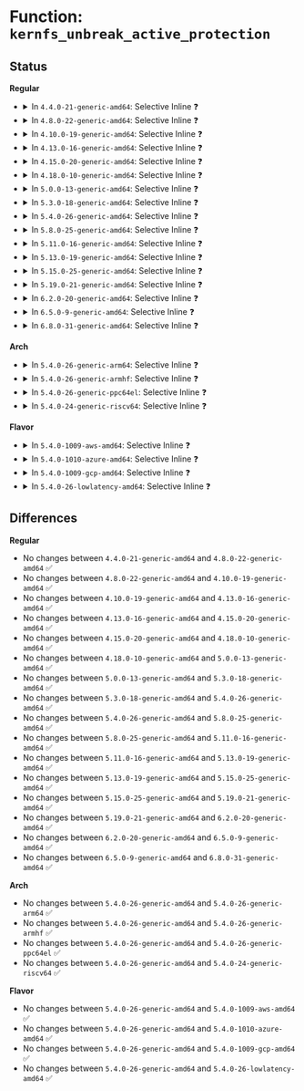 # Function: <code>kernfs_unbreak_active_protection</code>

## Status
<b>Regular</b>
<ul>
<li>
<details>
<summary>In <code>4.4.0-21-generic-amd64</code>: Selective Inline ❓</summary>

```c
void kernfs_unbreak_active_protection(struct kernfs_node * kn)
```

```json
{
  "name": "kernfs_unbreak_active_protection",
  "collision_type": "Unique Global",
  "inline_type": "Selective",
  "funcs": [
    {
      "addr": 18446744071581510896,
      "name": "kernfs_unbreak_active_protection",
      "external": true,
      "loc": "fs/kernfs/dir.c:1297",
      "file": "fs/kernfs/dir.c",
      "inline": "not declared, inlined",
      "caller_inline": [
        "fs/kernfs/dir.c:kernfs_remove_self"
      ],
      "caller_func": [
        "kernel/cgroup.c:cgroup_rename",
        "kernel/cgroup.c:cgroup_rename",
        "kernel/cgroup.c:cgroup_kn_unlock",
        "kernel/cpuset.c:cpuset_write_resmask",
        "kernel/cpuset.c:cpuset_write_resmask",
        "kernel/cpuset.c:cpuset_write_resmask",
        "kernel/cpuset.c:cpuset_write_resmask"
      ]
    }
  ],
  "symbols": [
    {
      "addr": 18446744071581510896,
      "name": "kernfs_unbreak_active_protection",
      "section": ".text",
      "bind": "STB_GLOBAL",
      "size": 15
    }
  ]
}
```
</details>
</li>
<li>
<details>
<summary>In <code>4.8.0-22-generic-amd64</code>: Selective Inline ❓</summary>

```c
void kernfs_unbreak_active_protection(struct kernfs_node * kn)
```

```json
{
  "name": "kernfs_unbreak_active_protection",
  "collision_type": "Unique Global",
  "inline_type": "Selective",
  "funcs": [
    {
      "addr": 18446744071581696765,
      "name": "kernfs_unbreak_active_protection",
      "external": true,
      "loc": "fs/kernfs/dir.c:1346",
      "file": "fs/kernfs/dir.c",
      "inline": "not declared, inlined",
      "caller_inline": [
        "fs/kernfs/dir.c:kernfs_remove_self"
      ],
      "caller_func": [
        "kernel/cgroup.c:cgroup_rename",
        "kernel/cgroup.c:cgroup_rename",
        "kernel/cgroup.c:cgroup_kn_unlock",
        "kernel/cpuset.c:cpuset_write_resmask",
        "kernel/cpuset.c:cpuset_write_resmask",
        "kernel/cpuset.c:cpuset_write_resmask",
        "kernel/cpuset.c:cpuset_write_resmask"
      ]
    }
  ],
  "symbols": [
    {
      "addr": 18446744071581696528,
      "name": "kernfs_unbreak_active_protection",
      "section": ".text",
      "bind": "STB_GLOBAL",
      "size": 15
    }
  ]
}
```
</details>
</li>
<li>
<details>
<summary>In <code>4.10.0-19-generic-amd64</code>: Selective Inline ❓</summary>

```c
void kernfs_unbreak_active_protection(struct kernfs_node * kn)
```

```json
{
  "name": "kernfs_unbreak_active_protection",
  "collision_type": "Unique Global",
  "inline_type": "Selective",
  "funcs": [
    {
      "addr": 18446744071581784733,
      "name": "kernfs_unbreak_active_protection",
      "external": true,
      "loc": "fs/kernfs/dir.c:1297",
      "file": "fs/kernfs/dir.c",
      "inline": "not declared, inlined",
      "caller_inline": [
        "fs/kernfs/dir.c:kernfs_remove_self"
      ],
      "caller_func": [
        "arch/x86/kernel/cpu/intel_rdt_rdtgroup.c:rdtgroup_kn_unlock",
        "arch/x86/kernel/cpu/intel_rdt_rdtgroup.c:rdtgroup_kn_unlock",
        "kernel/cgroup.c:cgroup_rename",
        "kernel/cgroup.c:cgroup_rename",
        "kernel/cgroup.c:cgroup_kn_unlock",
        "kernel/cpuset.c:cpuset_write_resmask",
        "kernel/cpuset.c:cpuset_write_resmask"
      ]
    }
  ],
  "symbols": [
    {
      "addr": 18446744071581784496,
      "name": "kernfs_unbreak_active_protection",
      "section": ".text",
      "bind": "STB_GLOBAL",
      "size": 15
    }
  ]
}
```
</details>
</li>
<li>
<details>
<summary>In <code>4.13.0-16-generic-amd64</code>: Selective Inline ❓</summary>

```c
void kernfs_unbreak_active_protection(struct kernfs_node * kn)
```

```json
{
  "name": "kernfs_unbreak_active_protection",
  "collision_type": "Unique Global",
  "inline_type": "Selective",
  "funcs": [
    {
      "addr": 18446744071581839415,
      "name": "kernfs_unbreak_active_protection",
      "external": true,
      "loc": "fs/kernfs/dir.c:1307",
      "file": "fs/kernfs/dir.c",
      "inline": "not declared, inlined",
      "caller_inline": [
        "fs/kernfs/dir.c:kernfs_remove_self"
      ],
      "caller_func": [
        "arch/x86/kernel/cpu/intel_rdt_rdtgroup.c:rdtgroup_kn_unlock",
        "arch/x86/kernel/cpu/intel_rdt_rdtgroup.c:rdtgroup_kn_unlock",
        "kernel/cgroup/cgroup.c:cgroup_kn_unlock",
        "kernel/cgroup/cgroup-v1.c:cgroup1_rename",
        "kernel/cgroup/cgroup-v1.c:cgroup1_rename",
        "kernel/cgroup/cpuset.c:cpuset_write_resmask",
        "kernel/cgroup/cpuset.c:cpuset_write_resmask",
        "kernel/cgroup/cpuset.c:cpuset_write_resmask"
      ]
    }
  ],
  "symbols": [
    {
      "addr": 18446744071581839280,
      "name": "kernfs_unbreak_active_protection",
      "section": ".text",
      "bind": "STB_GLOBAL",
      "size": 15
    }
  ]
}
```
</details>
</li>
<li>
<details>
<summary>In <code>4.15.0-20-generic-amd64</code>: Selective Inline ❓</summary>

```c
void kernfs_unbreak_active_protection(struct kernfs_node * kn)
```

```json
{
  "name": "kernfs_unbreak_active_protection",
  "collision_type": "Unique Global",
  "inline_type": "Selective",
  "funcs": [
    {
      "addr": 18446744071581989159,
      "name": "kernfs_unbreak_active_protection",
      "external": true,
      "loc": "fs/kernfs/dir.c:1372",
      "file": "fs/kernfs/dir.c",
      "inline": "not declared, inlined",
      "caller_inline": [
        "fs/kernfs/dir.c:kernfs_remove_self"
      ],
      "caller_func": [
        "arch/x86/kernel/cpu/intel_rdt_rdtgroup.c:rdtgroup_kn_unlock",
        "arch/x86/kernel/cpu/intel_rdt_rdtgroup.c:rdtgroup_kn_unlock",
        "kernel/cgroup/cgroup.c:cgroup_kn_unlock",
        "kernel/cgroup/cgroup-v1.c:cgroup1_rename",
        "kernel/cgroup/cgroup-v1.c:cgroup1_rename",
        "kernel/cgroup/cpuset.c:cpuset_write_resmask",
        "kernel/cgroup/cpuset.c:cpuset_write_resmask",
        "kernel/cgroup/cpuset.c:cpuset_write_resmask"
      ]
    }
  ],
  "symbols": [
    {
      "addr": 18446744071581989024,
      "name": "kernfs_unbreak_active_protection",
      "section": ".text",
      "bind": "STB_GLOBAL",
      "size": 15
    }
  ]
}
```
</details>
</li>
<li>
<details>
<summary>In <code>4.18.0-10-generic-amd64</code>: Selective Inline ❓</summary>

```c
void kernfs_unbreak_active_protection(struct kernfs_node * kn)
```

```json
{
  "name": "kernfs_unbreak_active_protection",
  "collision_type": "Unique Global",
  "inline_type": "Selective",
  "funcs": [
    {
      "addr": 18446744071582176727,
      "name": "kernfs_unbreak_active_protection",
      "external": true,
      "loc": "fs/kernfs/dir.c:1395",
      "file": "fs/kernfs/dir.c",
      "inline": "not declared, inlined",
      "caller_inline": [
        "fs/kernfs/dir.c:kernfs_remove_self"
      ],
      "caller_func": [
        "arch/x86/kernel/cpu/intel_rdt_rdtgroup.c:rdtgroup_kn_unlock",
        "arch/x86/kernel/cpu/intel_rdt_rdtgroup.c:rdtgroup_kn_unlock",
        "kernel/cgroup/cgroup.c:cgroup_kn_unlock",
        "kernel/cgroup/cgroup-v1.c:cgroup1_rename",
        "kernel/cgroup/cgroup-v1.c:cgroup1_rename",
        "kernel/cgroup/cpuset.c:cpuset_write_resmask",
        "kernel/cgroup/cpuset.c:cpuset_write_resmask",
        "kernel/cgroup/cpuset.c:cpuset_write_resmask",
        "fs/sysfs/file.c:sysfs_unbreak_active_protection"
      ]
    }
  ],
  "symbols": [
    {
      "addr": 18446744071582176592,
      "name": "kernfs_unbreak_active_protection",
      "section": ".text",
      "bind": "STB_GLOBAL",
      "size": 15
    }
  ]
}
```
</details>
</li>
<li>
<details>
<summary>In <code>5.0.0-13-generic-amd64</code>: Selective Inline ❓</summary>

```c
void kernfs_unbreak_active_protection(struct kernfs_node * kn)
```

```json
{
  "name": "kernfs_unbreak_active_protection",
  "collision_type": "Unique Global",
  "inline_type": "Selective",
  "funcs": [
    {
      "addr": 18446744071582271863,
      "name": "kernfs_unbreak_active_protection",
      "external": true,
      "loc": "fs/kernfs/dir.c:1395",
      "file": "fs/kernfs/dir.c",
      "inline": "not declared, inlined",
      "caller_inline": [
        "fs/kernfs/dir.c:kernfs_remove_self"
      ],
      "caller_func": [
        "arch/x86/kernel/cpu/resctrl/rdtgroup.c:rdtgroup_kn_unlock",
        "arch/x86/kernel/cpu/resctrl/rdtgroup.c:rdtgroup_kn_unlock",
        "kernel/cgroup/cgroup.c:cgroup_kn_unlock",
        "kernel/cgroup/cgroup-v1.c:cgroup1_rename",
        "kernel/cgroup/cgroup-v1.c:cgroup1_rename",
        "kernel/cgroup/cpuset.c:cpuset_write_resmask",
        "kernel/cgroup/cpuset.c:cpuset_write_resmask",
        "fs/sysfs/file.c:sysfs_unbreak_active_protection"
      ]
    }
  ],
  "symbols": [
    {
      "addr": 18446744071582271728,
      "name": "kernfs_unbreak_active_protection",
      "section": ".text",
      "bind": "STB_GLOBAL",
      "size": 15
    }
  ]
}
```
</details>
</li>
<li>
<details>
<summary>In <code>5.3.0-18-generic-amd64</code>: Selective Inline ❓</summary>

```c
void kernfs_unbreak_active_protection(struct kernfs_node * kn)
```

```json
{
  "name": "kernfs_unbreak_active_protection",
  "collision_type": "Unique Global",
  "inline_type": "Selective",
  "funcs": [
    {
      "addr": 18446744071582436245,
      "name": "kernfs_unbreak_active_protection",
      "external": true,
      "loc": "fs/kernfs/dir.c:1395",
      "file": "fs/kernfs/dir.c",
      "inline": "not declared, inlined",
      "caller_inline": [
        "fs/kernfs/dir.c:kernfs_remove_self"
      ],
      "caller_func": [
        "arch/x86/kernel/cpu/resctrl/rdtgroup.c:rdtgroup_kn_unlock",
        "arch/x86/kernel/cpu/resctrl/rdtgroup.c:rdtgroup_kn_unlock",
        "kernel/cgroup/cgroup.c:cgroup_kn_unlock",
        "kernel/cgroup/cgroup-v1.c:cgroup1_rename",
        "kernel/cgroup/cgroup-v1.c:cgroup1_rename",
        "kernel/cgroup/cpuset.c:cpuset_write_resmask",
        "kernel/cgroup/cpuset.c:cpuset_write_resmask",
        "fs/sysfs/file.c:sysfs_unbreak_active_protection"
      ]
    }
  ],
  "symbols": [
    {
      "addr": 18446744071582436112,
      "name": "kernfs_unbreak_active_protection",
      "section": ".text",
      "bind": "STB_GLOBAL",
      "size": 15
    }
  ]
}
```
</details>
</li>
<li>
<details>
<summary>In <code>5.4.0-26-generic-amd64</code>: Selective Inline ❓</summary>

```c
void kernfs_unbreak_active_protection(struct kernfs_node * kn)
```

```json
{
  "name": "kernfs_unbreak_active_protection",
  "collision_type": "Unique Global",
  "inline_type": "Selective",
  "funcs": [
    {
      "addr": 18446744071582534981,
      "name": "kernfs_unbreak_active_protection",
      "external": true,
      "loc": "fs/kernfs/dir.c:1395",
      "file": "fs/kernfs/dir.c",
      "inline": "not declared, inlined",
      "caller_inline": [
        "fs/kernfs/dir.c:kernfs_remove_self"
      ],
      "caller_func": [
        "arch/x86/kernel/cpu/resctrl/rdtgroup.c:rdtgroup_kn_unlock",
        "arch/x86/kernel/cpu/resctrl/rdtgroup.c:rdtgroup_kn_unlock",
        "kernel/cgroup/cgroup.c:cgroup_kn_unlock",
        "kernel/cgroup/cgroup-v1.c:cgroup1_rename",
        "kernel/cgroup/cgroup-v1.c:cgroup1_rename",
        "kernel/cgroup/cpuset.c:cpuset_write_resmask",
        "kernel/cgroup/cpuset.c:cpuset_write_resmask",
        "fs/sysfs/file.c:sysfs_unbreak_active_protection"
      ]
    }
  ],
  "symbols": [
    {
      "addr": 18446744071582534848,
      "name": "kernfs_unbreak_active_protection",
      "section": ".text",
      "bind": "STB_GLOBAL",
      "size": 15
    }
  ]
}
```
</details>
</li>
<li>
<details>
<summary>In <code>5.8.0-25-generic-amd64</code>: Selective Inline ❓</summary>

```c
void kernfs_unbreak_active_protection(struct kernfs_node * kn)
```

```json
{
  "name": "kernfs_unbreak_active_protection",
  "collision_type": "Unique Global",
  "inline_type": "Selective",
  "funcs": [
    {
      "addr": 18446744071582841048,
      "name": "kernfs_unbreak_active_protection",
      "external": true,
      "loc": "fs/kernfs/dir.c:1399",
      "file": "fs/kernfs/dir.c",
      "inline": "not declared, inlined",
      "caller_inline": [
        "fs/kernfs/dir.c:kernfs_remove_self"
      ],
      "caller_func": [
        "arch/x86/kernel/cpu/resctrl/rdtgroup.c:rdtgroup_kn_unlock",
        "arch/x86/kernel/cpu/resctrl/rdtgroup.c:rdtgroup_kn_unlock",
        "kernel/cgroup/cgroup.c:cgroup_kn_unlock",
        "kernel/cgroup/cgroup-v1.c:cgroup1_rename",
        "kernel/cgroup/cgroup-v1.c:cgroup1_rename",
        "kernel/cgroup/cpuset.c:cpuset_write_resmask",
        "kernel/cgroup/cpuset.c:cpuset_write_resmask",
        "fs/sysfs/file.c:sysfs_unbreak_active_protection"
      ]
    }
  ],
  "symbols": [
    {
      "addr": 18446744071582840816,
      "name": "kernfs_unbreak_active_protection",
      "section": ".text",
      "bind": "STB_GLOBAL",
      "size": 15
    }
  ]
}
```
</details>
</li>
<li>
<details>
<summary>In <code>5.11.0-16-generic-amd64</code>: Selective Inline ❓</summary>

```c
void kernfs_unbreak_active_protection(struct kernfs_node * kn)
```

```json
{
  "name": "kernfs_unbreak_active_protection",
  "collision_type": "Unique Global",
  "inline_type": "Selective",
  "funcs": [
    {
      "addr": 18446744071582913800,
      "name": "kernfs_unbreak_active_protection",
      "external": true,
      "loc": "fs/kernfs/dir.c:1398",
      "file": "fs/kernfs/dir.c",
      "inline": "not declared, inlined",
      "caller_inline": [
        "fs/kernfs/dir.c:kernfs_remove_self"
      ],
      "caller_func": [
        "arch/x86/kernel/cpu/resctrl/rdtgroup.c:rdtgroup_kn_unlock",
        "arch/x86/kernel/cpu/resctrl/rdtgroup.c:rdtgroup_kn_unlock",
        "kernel/cgroup/cgroup.c:cgroup_kn_unlock",
        "kernel/cgroup/cgroup-v1.c:cgroup1_rename",
        "kernel/cgroup/cgroup-v1.c:cgroup1_rename",
        "kernel/cgroup/cpuset.c:cpuset_write_resmask",
        "kernel/cgroup/cpuset.c:cpuset_write_resmask",
        "fs/sysfs/file.c:sysfs_unbreak_active_protection"
      ]
    }
  ],
  "symbols": [
    {
      "addr": 18446744071582913568,
      "name": "kernfs_unbreak_active_protection",
      "section": ".text",
      "bind": "STB_GLOBAL",
      "size": 15
    }
  ]
}
```
</details>
</li>
<li>
<details>
<summary>In <code>5.13.0-19-generic-amd64</code>: Selective Inline ❓</summary>

```c
void kernfs_unbreak_active_protection(struct kernfs_node * kn)
```

```json
{
  "name": "kernfs_unbreak_active_protection",
  "collision_type": "Unique Global",
  "inline_type": "Selective",
  "funcs": [
    {
      "addr": 18446744071582941496,
      "name": "kernfs_unbreak_active_protection",
      "external": true,
      "loc": "fs/kernfs/dir.c:1400",
      "file": "fs/kernfs/dir.c",
      "inline": "not declared, inlined",
      "caller_inline": [
        "fs/kernfs/dir.c:kernfs_remove_self"
      ],
      "caller_func": [
        "arch/x86/kernel/cpu/resctrl/rdtgroup.c:rdtgroup_kn_unlock",
        "arch/x86/kernel/cpu/resctrl/rdtgroup.c:rdtgroup_kn_unlock",
        "kernel/cgroup/cgroup.c:cgroup_kn_unlock",
        "kernel/cgroup/cgroup-v1.c:cgroup1_rename",
        "kernel/cgroup/cgroup-v1.c:cgroup1_rename",
        "kernel/cgroup/cpuset.c:cpuset_write_resmask",
        "kernel/cgroup/cpuset.c:cpuset_write_resmask",
        "fs/sysfs/file.c:sysfs_unbreak_active_protection"
      ]
    }
  ],
  "symbols": [
    {
      "addr": 18446744071582941264,
      "name": "kernfs_unbreak_active_protection",
      "section": ".text",
      "bind": "STB_GLOBAL",
      "size": 15
    }
  ]
}
```
</details>
</li>
<li>
<details>
<summary>In <code>5.15.0-25-generic-amd64</code>: Selective Inline ❓</summary>

```c
void kernfs_unbreak_active_protection(struct kernfs_node * kn)
```

```json
{
  "name": "kernfs_unbreak_active_protection",
  "collision_type": "Unique Global",
  "inline_type": "Selective",
  "funcs": [
    {
      "addr": 18446744071583276664,
      "name": "kernfs_unbreak_active_protection",
      "external": true,
      "loc": "fs/kernfs/dir.c:1427",
      "file": "fs/kernfs/dir.c",
      "inline": "not declared, inlined",
      "caller_inline": [
        "fs/kernfs/dir.c:kernfs_remove_self"
      ],
      "caller_func": [
        "arch/x86/kernel/cpu/resctrl/rdtgroup.c:rdtgroup_kn_unlock",
        "arch/x86/kernel/cpu/resctrl/rdtgroup.c:rdtgroup_kn_unlock",
        "kernel/cgroup/cgroup.c:cgroup_kn_unlock",
        "kernel/cgroup/cgroup-v1.c:cgroup1_rename",
        "kernel/cgroup/cgroup-v1.c:cgroup1_rename",
        "kernel/cgroup/cpuset.c:cpuset_write_resmask",
        "kernel/cgroup/cpuset.c:cpuset_write_resmask",
        "fs/sysfs/file.c:sysfs_unbreak_active_protection"
      ]
    }
  ],
  "symbols": [
    {
      "addr": 18446744071583276432,
      "name": "kernfs_unbreak_active_protection",
      "section": ".text",
      "bind": "STB_GLOBAL",
      "size": 15
    }
  ]
}
```
</details>
</li>
<li>
<details>
<summary>In <code>5.19.0-21-generic-amd64</code>: Selective Inline ❓</summary>

```c
void kernfs_unbreak_active_protection(struct kernfs_node * kn)
```

```json
{
  "name": "kernfs_unbreak_active_protection",
  "collision_type": "Unique Global",
  "inline_type": "Selective",
  "funcs": [
    {
      "addr": 18446744071583780831,
      "name": "kernfs_unbreak_active_protection",
      "external": true,
      "loc": "fs/kernfs/dir.c:1469",
      "file": "fs/kernfs/dir.c",
      "inline": "not declared, inlined",
      "caller_inline": [
        "fs/kernfs/dir.c:kernfs_remove_self"
      ],
      "caller_func": [
        "arch/x86/kernel/cpu/resctrl/rdtgroup.c:rdtgroup_kn_unlock",
        "arch/x86/kernel/cpu/resctrl/rdtgroup.c:rdtgroup_kn_unlock",
        "kernel/cgroup/cgroup.c:cgroup_kn_unlock",
        "kernel/cgroup/cgroup-v1.c:cgroup1_rename",
        "kernel/cgroup/cgroup-v1.c:cgroup1_rename",
        "kernel/cgroup/cpuset.c:cpuset_write_resmask",
        "kernel/cgroup/cpuset.c:cpuset_write_resmask",
        "fs/sysfs/file.c:sysfs_unbreak_active_protection"
      ]
    }
  ],
  "symbols": [
    {
      "addr": 18446744071583780576,
      "name": "kernfs_unbreak_active_protection",
      "section": ".text",
      "bind": "STB_GLOBAL",
      "size": 21
    }
  ]
}
```
</details>
</li>
<li>
<details>
<summary>In <code>6.2.0-20-generic-amd64</code>: Selective Inline ❓</summary>

```c
void kernfs_unbreak_active_protection(struct kernfs_node * kn)
```

```json
{
  "name": "kernfs_unbreak_active_protection",
  "collision_type": "Unique Global",
  "inline_type": "Selective",
  "funcs": [
    {
      "addr": 18446744071584399391,
      "name": "kernfs_unbreak_active_protection",
      "external": true,
      "loc": "fs/kernfs/dir.c:1538",
      "file": "fs/kernfs/dir.c",
      "inline": "not declared, inlined",
      "caller_inline": [
        "fs/kernfs/dir.c:kernfs_remove_self"
      ],
      "caller_func": [
        "arch/x86/kernel/cpu/resctrl/rdtgroup.c:rdtgroup_kn_unlock",
        "arch/x86/kernel/cpu/resctrl/rdtgroup.c:rdtgroup_kn_unlock",
        "kernel/cgroup/cgroup.c:cgroup_kn_unlock",
        "kernel/cgroup/cgroup-v1.c:cgroup1_rename",
        "kernel/cgroup/cgroup-v1.c:cgroup1_rename",
        "kernel/cgroup/cpuset.c:cpuset_write_resmask",
        "kernel/cgroup/cpuset.c:cpuset_write_resmask",
        "fs/sysfs/file.c:sysfs_unbreak_active_protection"
      ]
    }
  ],
  "symbols": [
    {
      "addr": 18446744071584399120,
      "name": "kernfs_unbreak_active_protection",
      "section": ".text",
      "bind": "STB_GLOBAL",
      "size": 21
    }
  ]
}
```
</details>
</li>
<li>
<details>
<summary>In <code>6.5.0-9-generic-amd64</code>: Selective Inline ❓</summary>

```c
void kernfs_unbreak_active_protection(struct kernfs_node * kn)
```

```json
{
  "name": "kernfs_unbreak_active_protection",
  "collision_type": "Unique Global",
  "inline_type": "Selective",
  "funcs": [
    {
      "addr": 18446744071584627935,
      "name": "kernfs_unbreak_active_protection",
      "external": true,
      "loc": "fs/kernfs/dir.c:1545",
      "file": "fs/kernfs/dir.c",
      "inline": "not declared, inlined",
      "caller_inline": [
        "fs/kernfs/dir.c:kernfs_remove_self"
      ],
      "caller_func": [
        "kernel/cgroup/cgroup.c:cgroup_kn_unlock",
        "kernel/cgroup/cgroup-v1.c:cgroup1_rename",
        "kernel/cgroup/cgroup-v1.c:cgroup1_rename",
        "kernel/cgroup/cpuset.c:cpuset_write_resmask",
        "kernel/cgroup/cpuset.c:cpuset_write_resmask",
        "fs/sysfs/file.c:sysfs_unbreak_active_protection"
      ]
    }
  ],
  "symbols": [
    {
      "addr": 18446744071584627664,
      "name": "kernfs_unbreak_active_protection",
      "section": ".text",
      "bind": "STB_GLOBAL",
      "size": 21
    }
  ]
}
```
</details>
</li>
<li>
<details>
<summary>In <code>6.8.0-31-generic-amd64</code>: Selective Inline ❓</summary>

```c
void kernfs_unbreak_active_protection(struct kernfs_node * kn)
```

```json
{
  "name": "kernfs_unbreak_active_protection",
  "collision_type": "Unique Global",
  "inline_type": "Selective",
  "funcs": [
    {
      "addr": 18446744071584860095,
      "name": "kernfs_unbreak_active_protection",
      "external": true,
      "loc": "fs/kernfs/dir.c:1561",
      "file": "fs/kernfs/dir.c",
      "inline": "not declared, inlined",
      "caller_inline": [
        "fs/kernfs/dir.c:kernfs_remove_self"
      ],
      "caller_func": [
        "kernel/cgroup/cgroup.c:cgroup_kn_unlock",
        "kernel/cgroup/cgroup-v1.c:cgroup1_rename",
        "kernel/cgroup/cgroup-v1.c:cgroup1_rename",
        "kernel/cgroup/cpuset.c:cpuset_write_resmask",
        "kernel/cgroup/cpuset.c:cpuset_write_resmask",
        "fs/sysfs/file.c:sysfs_unbreak_active_protection"
      ]
    }
  ],
  "symbols": [
    {
      "addr": 18446744071584859824,
      "name": "kernfs_unbreak_active_protection",
      "section": ".text",
      "bind": "STB_GLOBAL",
      "size": 21
    }
  ]
}
```
</details>
</li>
</ul>
<b>Arch</b>
<ul>
<li>
<details>
<summary>In <code>5.4.0-26-generic-arm64</code>: Selective Inline ❓</summary>

```c
void kernfs_unbreak_active_protection(struct kernfs_node * kn)
```

```json
{
  "name": "kernfs_unbreak_active_protection",
  "collision_type": "Unique Global",
  "inline_type": "Selective",
  "funcs": [
    {
      "addr": 18446603336494169376,
      "name": "kernfs_unbreak_active_protection",
      "external": true,
      "loc": "fs/kernfs/dir.c:1395",
      "file": "fs/kernfs/dir.c",
      "inline": "not declared, inlined",
      "caller_inline": [
        "fs/kernfs/dir.c:kernfs_remove_self"
      ],
      "caller_func": [
        "kernel/cgroup/cgroup.c:cgroup_kn_unlock",
        "kernel/cgroup/cgroup.c:cgroup_kn_unlock",
        "kernel/cgroup/cgroup-v1.c:cgroup1_rename",
        "kernel/cgroup/cgroup-v1.c:cgroup1_rename",
        "kernel/cgroup/cpuset.c:cpuset_write_resmask",
        "kernel/cgroup/cpuset.c:cpuset_write_resmask",
        "kernel/cgroup/cpuset.c:cpuset_write_resmask",
        "kernel/cgroup/cpuset.c:cpuset_write_resmask",
        "kernel/cgroup/cpuset.c:cpuset_write_resmask",
        "fs/sysfs/file.c:sysfs_unbreak_active_protection"
      ]
    }
  ],
  "symbols": [
    {
      "addr": 18446603336494169160,
      "name": "kernfs_unbreak_active_protection",
      "section": ".text",
      "bind": "STB_GLOBAL",
      "size": 76
    }
  ]
}
```
</details>
</li>
<li>
<details>
<summary>In <code>5.4.0-26-generic-armhf</code>: Selective Inline ❓</summary>

```c
void kernfs_unbreak_active_protection(struct kernfs_node * kn)
```

```json
{
  "name": "kernfs_unbreak_active_protection",
  "collision_type": "Unique Global",
  "inline_type": "Selective",
  "funcs": [
    {
      "addr": 3227609100,
      "name": "kernfs_unbreak_active_protection",
      "external": true,
      "loc": "fs/kernfs/dir.c:1395",
      "file": "fs/kernfs/dir.c",
      "inline": "not declared, inlined",
      "caller_inline": [
        "fs/kernfs/dir.c:kernfs_remove_self"
      ],
      "caller_func": [
        "kernel/cgroup/cgroup.c:cgroup_kn_unlock",
        "kernel/cgroup/cgroup-v1.c:cgroup1_rename",
        "kernel/cgroup/cgroup-v1.c:cgroup1_rename",
        "kernel/cgroup/cpuset.c:cpuset_write_resmask",
        "kernel/cgroup/cpuset.c:cpuset_write_resmask",
        "kernel/cgroup/cpuset.c:cpuset_write_resmask",
        "kernel/cgroup/cpuset.c:cpuset_write_resmask",
        "fs/sysfs/file.c:sysfs_unbreak_active_protection"
      ]
    }
  ],
  "symbols": [
    {
      "addr": 3227608900,
      "name": "kernfs_unbreak_active_protection",
      "section": ".text",
      "bind": "STB_GLOBAL",
      "size": 52
    }
  ]
}
```
</details>
</li>
<li>
<details>
<summary>In <code>5.4.0-26-generic-ppc64el</code>: Selective Inline ❓</summary>

```c
void kernfs_unbreak_active_protection(struct kernfs_node * kn)
```

```json
{
  "name": "kernfs_unbreak_active_protection",
  "collision_type": "Unique Global",
  "inline_type": "Selective",
  "funcs": [
    {
      "addr": 13835058055287853724,
      "name": "kernfs_unbreak_active_protection",
      "external": true,
      "loc": "fs/kernfs/dir.c:1395",
      "file": "fs/kernfs/dir.c",
      "inline": "not declared, inlined",
      "caller_inline": [
        "fs/kernfs/dir.c:kernfs_remove_self"
      ],
      "caller_func": [
        "kernel/cgroup/cgroup.c:cgroup_kn_unlock",
        "kernel/cgroup/cgroup.c:cgroup_kn_unlock",
        "kernel/cgroup/cgroup-v1.c:cgroup1_rename",
        "kernel/cgroup/cgroup-v1.c:cgroup1_rename",
        "kernel/cgroup/cpuset.c:cpuset_write_resmask",
        "kernel/cgroup/cpuset.c:cpuset_write_resmask",
        "kernel/cgroup/cpuset.c:cpuset_write_resmask",
        "kernel/cgroup/cpuset.c:cpuset_write_resmask",
        "kernel/cgroup/cpuset.c:cpuset_write_resmask",
        "fs/sysfs/file.c:sysfs_unbreak_active_protection"
      ]
    }
  ],
  "symbols": [
    {
      "addr": 13835058055287853520,
      "name": "kernfs_unbreak_active_protection",
      "section": ".text",
      "bind": "STB_GLOBAL",
      "size": 32
    }
  ]
}
```
</details>
</li>
<li>
<details>
<summary>In <code>5.4.0-24-generic-riscv64</code>: Selective Inline ❓</summary>

```c
void kernfs_unbreak_active_protection(struct kernfs_node * kn)
```

```json
{
  "name": "kernfs_unbreak_active_protection",
  "collision_type": "Unique Global",
  "inline_type": "Selective",
  "funcs": [
    {
      "addr": 18446743936273638054,
      "name": "kernfs_unbreak_active_protection",
      "external": true,
      "loc": "fs/kernfs/dir.c:1395",
      "file": "fs/kernfs/dir.c",
      "inline": "not declared, inlined",
      "caller_inline": [
        "fs/kernfs/dir.c:kernfs_remove_self"
      ],
      "caller_func": [
        "kernel/cgroup/cgroup.c:cgroup_kn_unlock",
        "kernel/cgroup/cgroup-v1.c:cgroup1_rename",
        "kernel/cgroup/cgroup-v1.c:cgroup1_rename",
        "kernel/cgroup/cpuset.c:cpuset_write_resmask",
        "kernel/cgroup/cpuset.c:cpuset_write_resmask",
        "kernel/cgroup/cpuset.c:cpuset_write_resmask",
        "kernel/cgroup/cpuset.c:cpuset_write_resmask",
        "fs/sysfs/file.c:sysfs_unbreak_active_protection"
      ]
    }
  ],
  "symbols": [
    {
      "addr": 18446743936273637776,
      "name": "kernfs_unbreak_active_protection",
      "section": ".text",
      "bind": "STB_GLOBAL",
      "size": 42
    }
  ]
}
```
</details>
</li>
</ul>
<b>Flavor</b>
<ul>
<li>
<details>
<summary>In <code>5.4.0-1009-aws-amd64</code>: Selective Inline ❓</summary>

```c
void kernfs_unbreak_active_protection(struct kernfs_node * kn)
```

```json
{
  "name": "kernfs_unbreak_active_protection",
  "collision_type": "Unique Global",
  "inline_type": "Selective",
  "funcs": [
    {
      "addr": 18446744071582503717,
      "name": "kernfs_unbreak_active_protection",
      "external": true,
      "loc": "fs/kernfs/dir.c:1395",
      "file": "fs/kernfs/dir.c",
      "inline": "not declared, inlined",
      "caller_inline": [
        "fs/kernfs/dir.c:kernfs_remove_self"
      ],
      "caller_func": [
        "arch/x86/kernel/cpu/resctrl/rdtgroup.c:rdtgroup_kn_unlock",
        "arch/x86/kernel/cpu/resctrl/rdtgroup.c:rdtgroup_kn_unlock",
        "kernel/cgroup/cgroup.c:cgroup_kn_unlock",
        "kernel/cgroup/cgroup-v1.c:cgroup1_rename",
        "kernel/cgroup/cgroup-v1.c:cgroup1_rename",
        "kernel/cgroup/cpuset.c:cpuset_write_resmask",
        "kernel/cgroup/cpuset.c:cpuset_write_resmask",
        "fs/sysfs/file.c:sysfs_unbreak_active_protection"
      ]
    }
  ],
  "symbols": [
    {
      "addr": 18446744071582503584,
      "name": "kernfs_unbreak_active_protection",
      "section": ".text",
      "bind": "STB_GLOBAL",
      "size": 15
    }
  ]
}
```
</details>
</li>
<li>
<details>
<summary>In <code>5.4.0-1010-azure-amd64</code>: Selective Inline ❓</summary>

```c
void kernfs_unbreak_active_protection(struct kernfs_node * kn)
```

```json
{
  "name": "kernfs_unbreak_active_protection",
  "collision_type": "Unique Global",
  "inline_type": "Selective",
  "funcs": [
    {
      "addr": 18446744071582440933,
      "name": "kernfs_unbreak_active_protection",
      "external": true,
      "loc": "fs/kernfs/dir.c:1395",
      "file": "fs/kernfs/dir.c",
      "inline": "not declared, inlined",
      "caller_inline": [
        "fs/kernfs/dir.c:kernfs_remove_self"
      ],
      "caller_func": [
        "arch/x86/kernel/cpu/resctrl/rdtgroup.c:rdtgroup_kn_unlock",
        "arch/x86/kernel/cpu/resctrl/rdtgroup.c:rdtgroup_kn_unlock",
        "kernel/cgroup/cgroup.c:cgroup_kn_unlock",
        "kernel/cgroup/cgroup-v1.c:cgroup1_rename",
        "kernel/cgroup/cgroup-v1.c:cgroup1_rename",
        "kernel/cgroup/cpuset.c:cpuset_write_resmask",
        "kernel/cgroup/cpuset.c:cpuset_write_resmask",
        "fs/sysfs/file.c:sysfs_unbreak_active_protection"
      ]
    }
  ],
  "symbols": [
    {
      "addr": 18446744071582440800,
      "name": "kernfs_unbreak_active_protection",
      "section": ".text",
      "bind": "STB_GLOBAL",
      "size": 15
    }
  ]
}
```
</details>
</li>
<li>
<details>
<summary>In <code>5.4.0-1009-gcp-amd64</code>: Selective Inline ❓</summary>

```c
void kernfs_unbreak_active_protection(struct kernfs_node * kn)
```

```json
{
  "name": "kernfs_unbreak_active_protection",
  "collision_type": "Unique Global",
  "inline_type": "Selective",
  "funcs": [
    {
      "addr": 18446744071582494197,
      "name": "kernfs_unbreak_active_protection",
      "external": true,
      "loc": "fs/kernfs/dir.c:1395",
      "file": "fs/kernfs/dir.c",
      "inline": "not declared, inlined",
      "caller_inline": [
        "fs/kernfs/dir.c:kernfs_remove_self"
      ],
      "caller_func": [
        "arch/x86/kernel/cpu/resctrl/rdtgroup.c:rdtgroup_kn_unlock",
        "arch/x86/kernel/cpu/resctrl/rdtgroup.c:rdtgroup_kn_unlock",
        "kernel/cgroup/cgroup.c:cgroup_kn_unlock",
        "kernel/cgroup/cgroup-v1.c:cgroup1_rename",
        "kernel/cgroup/cgroup-v1.c:cgroup1_rename",
        "kernel/cgroup/cpuset.c:cpuset_write_resmask",
        "kernel/cgroup/cpuset.c:cpuset_write_resmask",
        "fs/sysfs/file.c:sysfs_unbreak_active_protection"
      ]
    }
  ],
  "symbols": [
    {
      "addr": 18446744071582494064,
      "name": "kernfs_unbreak_active_protection",
      "section": ".text",
      "bind": "STB_GLOBAL",
      "size": 15
    }
  ]
}
```
</details>
</li>
<li>
<details>
<summary>In <code>5.4.0-26-lowlatency-amd64</code>: Selective Inline ❓</summary>

```c
void kernfs_unbreak_active_protection(struct kernfs_node * kn)
```

```json
{
  "name": "kernfs_unbreak_active_protection",
  "collision_type": "Unique Global",
  "inline_type": "Selective",
  "funcs": [
    {
      "addr": 18446744071582574837,
      "name": "kernfs_unbreak_active_protection",
      "external": true,
      "loc": "fs/kernfs/dir.c:1395",
      "file": "fs/kernfs/dir.c",
      "inline": "not declared, inlined",
      "caller_inline": [
        "fs/kernfs/dir.c:kernfs_remove_self"
      ],
      "caller_func": [
        "arch/x86/kernel/cpu/resctrl/rdtgroup.c:rdtgroup_kn_unlock",
        "arch/x86/kernel/cpu/resctrl/rdtgroup.c:rdtgroup_kn_unlock",
        "kernel/cgroup/cgroup.c:cgroup_kn_unlock",
        "kernel/cgroup/cgroup-v1.c:cgroup1_rename",
        "kernel/cgroup/cgroup-v1.c:cgroup1_rename",
        "kernel/cgroup/cpuset.c:cpuset_write_resmask",
        "kernel/cgroup/cpuset.c:cpuset_write_resmask",
        "fs/sysfs/file.c:sysfs_unbreak_active_protection"
      ]
    }
  ],
  "symbols": [
    {
      "addr": 18446744071582574704,
      "name": "kernfs_unbreak_active_protection",
      "section": ".text",
      "bind": "STB_GLOBAL",
      "size": 15
    }
  ]
}
```
</details>
</li>
</ul>

## Differences
<b>Regular</b>
<ul>
<li>
No changes between <code>4.4.0-21-generic-amd64</code> and <code>4.8.0-22-generic-amd64</code> ✅
</li>
<li>
No changes between <code>4.8.0-22-generic-amd64</code> and <code>4.10.0-19-generic-amd64</code> ✅
</li>
<li>
No changes between <code>4.10.0-19-generic-amd64</code> and <code>4.13.0-16-generic-amd64</code> ✅
</li>
<li>
No changes between <code>4.13.0-16-generic-amd64</code> and <code>4.15.0-20-generic-amd64</code> ✅
</li>
<li>
No changes between <code>4.15.0-20-generic-amd64</code> and <code>4.18.0-10-generic-amd64</code> ✅
</li>
<li>
No changes between <code>4.18.0-10-generic-amd64</code> and <code>5.0.0-13-generic-amd64</code> ✅
</li>
<li>
No changes between <code>5.0.0-13-generic-amd64</code> and <code>5.3.0-18-generic-amd64</code> ✅
</li>
<li>
No changes between <code>5.3.0-18-generic-amd64</code> and <code>5.4.0-26-generic-amd64</code> ✅
</li>
<li>
No changes between <code>5.4.0-26-generic-amd64</code> and <code>5.8.0-25-generic-amd64</code> ✅
</li>
<li>
No changes between <code>5.8.0-25-generic-amd64</code> and <code>5.11.0-16-generic-amd64</code> ✅
</li>
<li>
No changes between <code>5.11.0-16-generic-amd64</code> and <code>5.13.0-19-generic-amd64</code> ✅
</li>
<li>
No changes between <code>5.13.0-19-generic-amd64</code> and <code>5.15.0-25-generic-amd64</code> ✅
</li>
<li>
No changes between <code>5.15.0-25-generic-amd64</code> and <code>5.19.0-21-generic-amd64</code> ✅
</li>
<li>
No changes between <code>5.19.0-21-generic-amd64</code> and <code>6.2.0-20-generic-amd64</code> ✅
</li>
<li>
No changes between <code>6.2.0-20-generic-amd64</code> and <code>6.5.0-9-generic-amd64</code> ✅
</li>
<li>
No changes between <code>6.5.0-9-generic-amd64</code> and <code>6.8.0-31-generic-amd64</code> ✅
</li>
</ul>
<b>Arch</b>
<ul>
<li>
No changes between <code>5.4.0-26-generic-amd64</code> and <code>5.4.0-26-generic-arm64</code> ✅
</li>
<li>
No changes between <code>5.4.0-26-generic-amd64</code> and <code>5.4.0-26-generic-armhf</code> ✅
</li>
<li>
No changes between <code>5.4.0-26-generic-amd64</code> and <code>5.4.0-26-generic-ppc64el</code> ✅
</li>
<li>
No changes between <code>5.4.0-26-generic-amd64</code> and <code>5.4.0-24-generic-riscv64</code> ✅
</li>
</ul>
<b>Flavor</b>
<ul>
<li>
No changes between <code>5.4.0-26-generic-amd64</code> and <code>5.4.0-1009-aws-amd64</code> ✅
</li>
<li>
No changes between <code>5.4.0-26-generic-amd64</code> and <code>5.4.0-1010-azure-amd64</code> ✅
</li>
<li>
No changes between <code>5.4.0-26-generic-amd64</code> and <code>5.4.0-1009-gcp-amd64</code> ✅
</li>
<li>
No changes between <code>5.4.0-26-generic-amd64</code> and <code>5.4.0-26-lowlatency-amd64</code> ✅
</li>
</ul>
